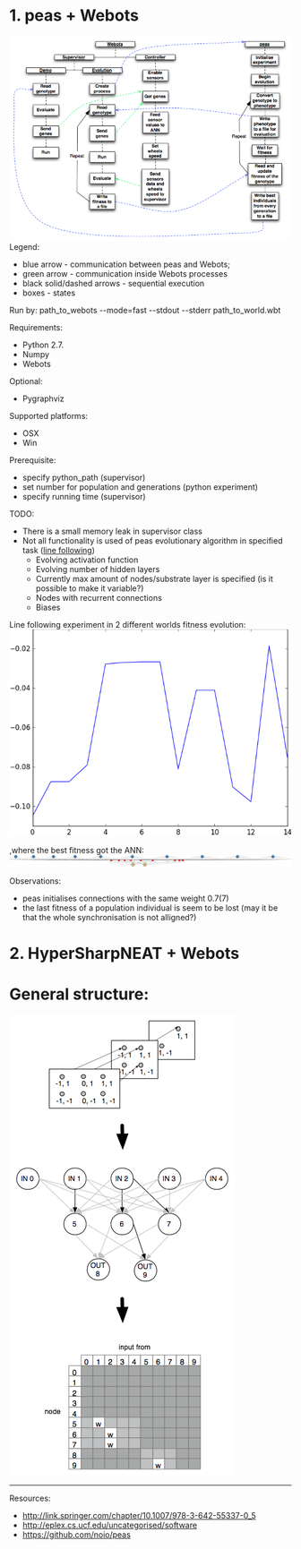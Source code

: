 # 1. peas + Webots
![alt text](https://raw.githubusercontent.com/rememmber/hwu/master/peas/docs/webots_peas_integration.png "Logo Title Text 1")
Legend:
* blue arrow - communication between peas and Webots;
* green arrow - communication inside Webots processes
* black solid/dashed arrows - sequential execution
* boxes - states

Run by:
  path_to_webots --mode=fast --stdout --stderr path_to_world.wbt

Requirements:
* Python 2.7.
* Numpy
* Webots

Optional:
* Pygraphviz

Supported platforms:
* OSX
* Win

Prerequisite:
* specify python_path (supervisor)
* set number for population and generations (python experiment)
* specify running time (supervisor)

TODO:
* There is a small memory leak in supervisor class
* Not all functionality is used of peas evolutionary algorithm in specified task ([line following](https://raw.githubusercontent.com/rememmber/hwu/master/peas/peas/test/line_following_webots.py))
  * Evolving activation function
  * Evolving number of hidden layers
  * Currently max amount of nodes/substrate layer is specified (is it possible to make it variable?)
  * Nodes with recurrent connections
  * Biases

Line following experiment in 2 different worlds fitness evolution:
![alt text](https://raw.githubusercontent.com/rememmber/hwu/master/peas/Webots/controllers/advanced_genetic_algorithm_supervisor/stats/fitness_evolution.png "Logo Title Text 1")

,where the best fitness got the ANN:
![alt text](https://raw.githubusercontent.com/rememmber/hwu/master/peas/Webots/controllers/advanced_genetic_algorithm_supervisor/stats/gen13.png "Logo Title Text 1")

Observations:
* peas initialises connections with the same weight 0.7(7)
* the last fitness of a population individual is seem to be lost (may it be that the whole synchronisation is not alligned?)

# 2. HyperSharpNEAT + Webots


# General structure:
![alt text](https://raw.githubusercontent.com/rememmber/hwu/master/peas/docs/HyperNEAT.png "Logo Title Text 1")

-------
Resources:
* http://link.springer.com/chapter/10.1007/978-3-642-55337-0_5
* http://eplex.cs.ucf.edu/uncategorised/software
* https://github.com/noio/peas
